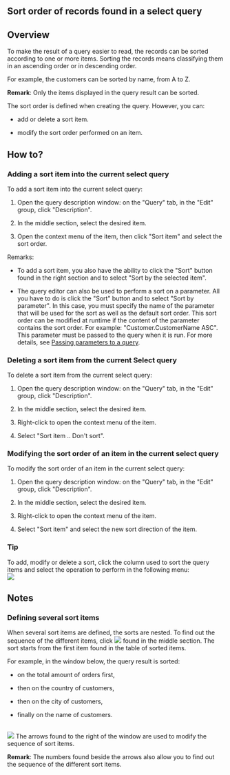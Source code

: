 


## Sort order of records found in a select query 
			



<a name="NOTE1"></a>
<a name="NOTE1_1"></a>


## Overview
<a name="overview_ELTTEXTE000179"></a>
To make the result of a query easier to read, the records can be sorted according to one or more items. Sorting the records means classifying them in an ascending order or in descending order.

For example, the customers can be sorted by name, from A to Z.

**Remark**: Only the items displayed in the query result can be sorted.

The sort order is defined when creating the query. However, you can:

- add or delete a sort item.

- modify the sort order performed on an item.




<a name="NOTE2"></a>
<a name="NOTE2_1"></a>


## How to?
<a name="how_ELTTEXTE000203"></a>


### Adding a sort item into the current select query
<a name="adding_sort_item_into_the_current_select_query_ELTPARAGRAPHE000027"></a>

To add a sort item into the current select query:

1. Open the query description window: on the "Query" tab, in the "Edit" group, click "Description".

2. In the middle section, select the desired item.

3. Open the context menu of the item, then click "Sort item" and select the sort order.




Remarks:

- To add a sort item, you also have the ability to click the "Sort" button found in the right section and to select "Sort by the selected item".

- The query editor can also be used to perform a sort on a parameter. All you have to do is click the "Sort" button and to select "Sort by parameter". In this case, you must specify the name of the parameter that will be used for the sort as well as the default sort order. This sort order can be modified at runtime if the content of the parameter contains the sort order. For example: "Customer.CustomerName ASC". This parameter must be passed to the query when it is run. For more details, see [Passing parameters to a query](../Editeurs/2032050.md).



<a name="NOTE2_2"></a>


### Deleting a sort item from the current Select query
<a name="deleting_sort_item_from_the_current_select_query_ELTPARAGRAPHE000058"></a>

To delete a sort item from the current select query:

1. Open the query description window: on the "Query" tab, in the "Edit" group, click "Description".

2. In the middle section, select the desired item.

3. Right-click to open the context menu of the item.

4. Select "Sort item .. Don't sort".



<a name="NOTE2_3"></a>


### Modifying the sort order of an item in the current select query
<a name="modifying_the_sort_order_item_the_current_select_query_ELTPARAGRAPHE000082"></a>

To modify the sort order of an item in the current select query:

1. Open the query description window: on the "Query" tab, in the "Edit" group, click "Description".

2. In the middle section, select the desired item.

3. Right-click to open the context menu of the item.

4. Select "Sort item" and select the new sort direction of the item.



<a name="NOTE2_4"></a>


### Tip
<a name="tip_ELTPARAGRAPHE000106"></a>

To add, modify or delete a sort, click the column used to sort the query items and select the operation to perform in the following menu: <br>![](https://doc.pcsoft.fr/en-US/images/image.awp?langid=3&name=Requete_MenuTri.gif)


<a name="NOTE3"></a>
<a name="NOTE3_1"></a>


## Notes
<a name="notes_ELTTEXTE000245"></a>


### Defining several sort items
<a name="defining_several_sort_items_ELTPARAGRAPHE000116"></a>

When several sort items are defined, the sorts are nested. To find out the sequence of the different items, click ![](https://doc.pcsoft.fr/en-US/images/image.awp?langid=3&name=OrdreTri.gif) found in the middle section. The sort starts from the first item found in the table of sorted items. 

For example, in the window below, the query result is sorted:

- on the total amount of orders first,

- then on the country of customers,

- then on the city of customers,

- finally on the name of customers.

<br>![](https://doc.pcsoft.fr/en-US/images/image.awp?langid=3&name=EnchainementTri.gif)
The arrows found to the right of the window are used to modify the sequence of sort items.

**Remark**: The numbers found beside the arrows also allow you to find out the sequence of the different sort items.


